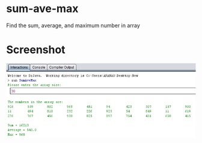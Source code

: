# sum-ave-max
Find the sum, average, and maximum number in array

# Screenshot
![Screenshot](https://github.com/lvcc-dsa/Students/blob/master/BSIS/Aranas-Michaela/sum-ave-max/SumAveMax.png)
